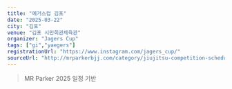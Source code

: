 ```yaml
---
title: "예거스컵 김포"
date: "2025-03-22"
city: "김포"
venue: "김포 시민회관체육관"
organizer: "Jagers Cup"
tags: ["gi","yaegers"]
registrationUrl: "https://www.instagram.com/jagers_cup/"
sourceUrl: "http://mrparkerbjj.com/category/jiujitsu-competition-schedule/"
---
```


> MR Parker 2025 일정 기반
